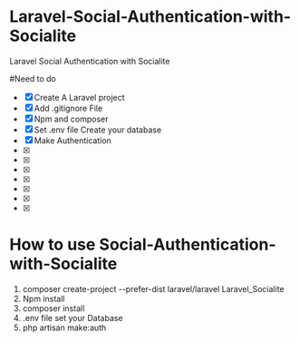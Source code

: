 # Laravel-Social-Authentication-with-Socialite
Laravel Social Authentication with Socialite


#Need to do 
- [x]  Create A Laravel project 
- [x]  Add .gitignore File 
- [x]  Npm and composer 
- [X]  Set .env file Create your database 
- [X]  Make Authentication 
- [X]
- [X]
- [X]
- [X]
- [X]
- [X]
- [X]





# How to use Social-Authentication-with-Socialite
1. composer create-project --prefer-dist laravel/laravel Laravel_Socialite
2. Npm install 
3. composer install 
4. .env file set your Database
5. php artisan make:auth



